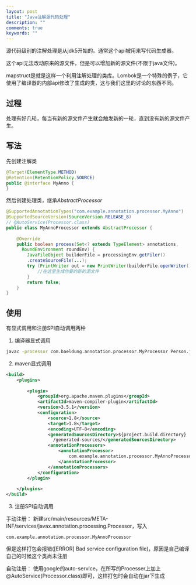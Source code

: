 ```yaml
---
layout: post
title: "Java注解源代码处理"
description: ""
comments: true
keywords: ""
---
```



源代码级别的注解处理是从jdk5开始的。通常这个api被用来写代码生成器。

这个api无法改动原来的源文件，但是可以增加新的源文件(不限于java文件)。

mapstruct是就是这样一个利用注解处理的类库。Lombok是一个特殊的例子，它使用了编译器的内部api修改了生成的类，这与我们这里的讨论的东西不同。


## 过程

处理有好几轮，每当有新的源文件产生就会触发新的一轮，直到没有新的源文件产生。

## 写法

先创建注解类

```java
@Target(ElementType.METHOD)
@Retention(RetentionPolicy.SOURCE)
public @interface MyAnno {
}
```

然后创建处理类，继承*AbstractProcessor*

```java
@SupportedAnnotationTypes("com.example.annotation.processor.MyAnno")
@SupportedSourceVersion(SourceVersion.RELEASE_8)
// @AutoService(Processor.class)
public class MyAnnoProcessor extends AbstractProcessor {
 
    @Override
    public boolean process(Set<? extends TypeElement> annotations, 
      RoundEnvironment roundEnv) {
        JavaFileObject builderFile = processingEnv.getFiler()
        .createSourceFile(...);
        try (PrintWriter out = new PrintWriter(builderFile.openWriter())) {
            //在这里生成你要的新的源文件
        }
        return false;
    }
}
```

## 使用

有显式调用和注册SPI自动调用两种

1. 编译器显式调用

```bash
javac -processor com.baeldung.annotation.processor.MyProcessor Person.java
```

2. maven显式调用

```xml
<build>
    <plugins>
 
        <plugin>
            <groupId>org.apache.maven.plugins</groupId>
            <artifactId>maven-compiler-plugin</artifactId>
            <version>3.5.1</version>
            <configuration>
                <source>1.8</source>
                <target>1.8</target>
                <encoding>UTF-8</encoding>
                <generatedSourcesDirectory>${project.build.directory}
                  /generated-sources/</generatedSourcesDirectory>
                <annotationProcessors>
                    <annotationProcessor>
                        com.example.annotation.processor.MyAnnoProcessor
                    </annotationProcessor>
                </annotationProcessors>
            </configuration>
        </plugin>
 
    </plugins>
</build>
```
3. 注册SPI自动调用

手动注册：
新建src/main/resources/META-INF/services/javax.annotation.processing.Processor，写入

```
com.example.annotation.processor.MyAnnoProcessor
```

但是这样打包会报错([ERROR] Bad service configuration file)，原因是自己编译自己的时候这个类尚未注册

自动注册：
使用google的auto-service，在所写的Processer上加上@AutoService(Processor.class)即可，这样打包时会自动在jar下生成



